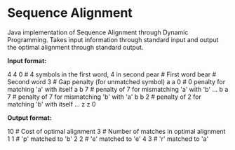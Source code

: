 # Sequence Alignment

Java implementation of Sequence Alignment through Dynamic Programming.
Takes input information through standard input and output the optimal alignment through standard output.

**Input format:**

4	4	0	# 4 symbols in the first word, 4 in second
pear 		# First word
bear		# Second word
3			# Gap penalty (for unmatched symbol)
a   a   0   # 0 penalty for matching 'a' with itself
a   b   7   # penalty of 7 for mismatching 'a' with 'b'
...
b   a   7   # penalty of 7 for mismatching 'b' with 'a'
b   b   2   # penalty of 2 for matching 'b' with itself
...
z   z   0 

**Output format:**

10			# Cost of optimal alignment
3			# Number of matches in optimal alignment
1   1       # 'p' matched to 'b'
2   2       # 'e' matched to 'e'
4   3       # 'r' matched to 'a'
